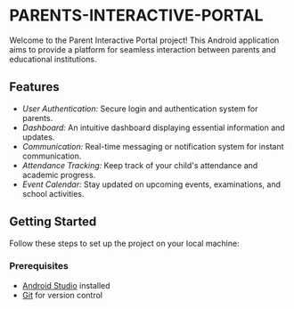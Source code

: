 # PARENTS-INTERACTIVE-PORTAL


Welcome to the Parent Interactive Portal project! This Android application aims to provide a platform for seamless interaction between parents and educational institutions.

## Features

- *User Authentication:* Secure login and authentication system for parents.
- *Dashboard:* An intuitive dashboard displaying essential information and updates.
- *Communication:* Real-time messaging or notification system for instant communication.
- *Attendance Tracking:* Keep track of your child's attendance and academic progress.
- *Event Calendar:* Stay updated on upcoming events, examinations, and school activities.

## Getting Started

Follow these steps to set up the project on your local machine:

### Prerequisites

- [Android Studio](https://developer.android.com/studio) installed
- [Git](https://git-scm.com/) for version control

